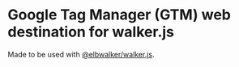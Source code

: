 # Google Tag Manager (GTM) web destination for walker.js

Made to be used with [@elbwalker/walker.js](https://github.com/elbwalker/walker.js).